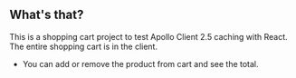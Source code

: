 ## What's that?
This is a shopping cart project to test Apollo Client 2.5 caching with React.  
The entire shopping cart is in the client.
- You can add or remove the product from cart and see the total.
